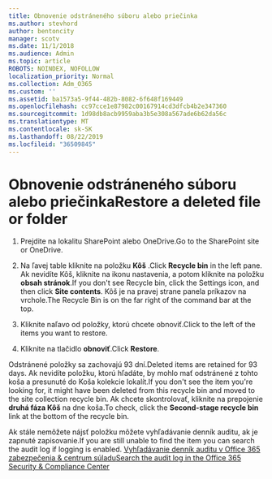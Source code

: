 ```yaml
---
title: Obnovenie odstráneného súboru alebo priečinka
ms.author: stevhord
author: bentoncity
manager: scotv
ms.date: 11/1/2018
ms.audience: Admin
ms.topic: article
ROBOTS: NOINDEX, NOFOLLOW
localization_priority: Normal
ms.collection: Adm_O365
ms.custom: ''
ms.assetid: ba1573a5-9f44-482b-8082-6f648f169449
ms.openlocfilehash: cc97cce1e87982c00167914cd3dfcb4b2e347360
ms.sourcegitcommit: 1d98db8acb9959aba3b5e308a567ade6b62da56c
ms.translationtype: MT
ms.contentlocale: sk-SK
ms.lasthandoff: 08/22/2019
ms.locfileid: "36509845"
---
```

# <a name="restore-a-deleted-file-or-folder"></a><span data-ttu-id="93dad-102">Obnovenie odstráneného súboru alebo priečinka</span><span class="sxs-lookup"><span data-stu-id="93dad-102">Restore a deleted file or folder</span></span>

1. <span data-ttu-id="93dad-103">Prejdite na lokalitu SharePoint alebo OneDrive.</span><span class="sxs-lookup"><span data-stu-id="93dad-103">Go to the SharePoint site or OneDrive.</span></span>
    
2. <span data-ttu-id="93dad-104">Na ľavej table kliknite na položku **Kôš** .</span><span class="sxs-lookup"><span data-stu-id="93dad-104">Click **Recycle bin** in the left pane.</span></span> <span data-ttu-id="93dad-105">Ak nevidíte Kôš, kliknite na ikonu nastavenia, a potom kliknite na položku **obsah stránok**.</span><span class="sxs-lookup"><span data-stu-id="93dad-105">If you don't see Recycle bin, click the Settings icon, and then click **Site contents**.</span></span> <span data-ttu-id="93dad-106">Kôš je na pravej strane panela príkazov na vrchole.</span><span class="sxs-lookup"><span data-stu-id="93dad-106">The Recycle Bin is on the far right of the command bar at the top.</span></span>
    
3. <span data-ttu-id="93dad-107">Kliknite naľavo od položky, ktorú chcete obnoviť.</span><span class="sxs-lookup"><span data-stu-id="93dad-107">Click to the left of the items you want to restore.</span></span>
    
4. <span data-ttu-id="93dad-108">Kliknite na tlačidlo **obnoviť**.</span><span class="sxs-lookup"><span data-stu-id="93dad-108">Click **Restore**.</span></span>
    
<span data-ttu-id="93dad-109">Odstránené položky sa zachovajú 93 dní.</span><span class="sxs-lookup"><span data-stu-id="93dad-109">Deleted items are retained for 93 days.</span></span> <span data-ttu-id="93dad-110">Ak nevidíte položku, ktorú hľadáte, by mohlo mať odstránené z tohto koša a presunuté do Koša kolekcie lokalít.</span><span class="sxs-lookup"><span data-stu-id="93dad-110">If you don't see the item you're looking for, it might have been deleted from this recycle bin and moved to the site collection recycle bin.</span></span> <span data-ttu-id="93dad-111">Ak chcete skontrolovať, kliknite na prepojenie **druhá fáza Kôš** na dne koša.</span><span class="sxs-lookup"><span data-stu-id="93dad-111">To check, click the **Second-stage recycle bin** link at the bottom of the recycle bin.</span></span> 
  
<span data-ttu-id="93dad-112">Ak stále nemôžete nájsť položku môžete vyhľadávanie denník auditu, ak je zapnuté zapisovanie.</span><span class="sxs-lookup"><span data-stu-id="93dad-112">If you are still unable to find the item you can search the audit log if logging is enabled.</span></span> [<span data-ttu-id="93dad-113">Vyhľadávanie denník auditu v Office 365 zabezpečenia &amp; centrum súladu</span><span class="sxs-lookup"><span data-stu-id="93dad-113">Search the audit log in the Office 365 Security &amp; Compliance Center</span></span>](https://support.office.com/article/0d4d0f35-390b-4518-800e-0c7ec95e946c.aspx)
  

